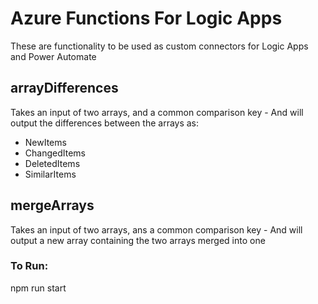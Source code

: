 # Azure Functions For Logic Apps
These are functionality to be used as custom connectors for Logic Apps and Power Automate

## arrayDifferences
Takes an input of two arrays, and a common comparison key - And will output the differences between the arrays as:
- NewItems
- ChangedItems
- DeletedItems
- SimilarItems

## mergeArrays
Takes an input of two arrays, ans a common comparison key - And will output a new array containing the two arrays merged into one

### To Run:
npm run start
